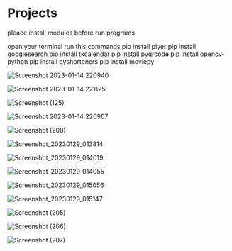 ﻿# Projects

pleace install
 modules before run programs

open your terminal run this commands
    pip install plyer
    pip install googlesearch
    pip install tkcalendar
    pip install pyqrcode
    pip install opencv-python
    pip install pyshorteners
    pip install moviepy

![Screenshot 2023-01-14 220940](https://user-images.githubusercontent.com/84276601/212484169-bb81dcd5-575d-4610-99d6-d41c363d79b3.png)

![Screenshot 2023-01-14 221125](https://user-images.githubusercontent.com/84276601/212484182-3838cfbc-6387-41b3-a8e8-977bc894d862.png)

![Screenshot (125)](https://user-images.githubusercontent.com/84276601/212484189-8868be52-a092-44e6-8e9a-0bc7cc1109c2.png)

![Screenshot 2023-01-14 220907](https://user-images.githubusercontent.com/84276601/212484195-d836993f-eba5-4294-b77f-f13b46ccc430.png)

![Screenshot (208)](https://user-images.githubusercontent.com/84276601/215314488-30033621-b020-4dbb-ab28-c21f3e8d5935.png)

![Screenshot_20230129_013814](https://user-images.githubusercontent.com/84276601/215314492-6c6baaa3-b8d7-4bdc-86b0-335b622accec.png)

![Screenshot_20230129_014019](https://user-images.githubusercontent.com/84276601/215314493-c051ddcb-2d20-4b2c-8d52-49c0587d5471.png)

![Screenshot_20230129_014055](https://user-images.githubusercontent.com/84276601/215314495-5cbe637e-a18f-40dc-bc67-eca44d5f6a99.png)

![Screenshot_20230129_015056](https://user-images.githubusercontent.com/84276601/215314496-dd5a7a75-2320-456b-bae5-4fb81eba309b.png)

![Screenshot_20230129_015147](https://user-images.githubusercontent.com/84276601/215314497-2ec18edd-cec6-4f2e-9b99-810f72a8d565.png)

![Screenshot (205)](https://user-images.githubusercontent.com/84276601/215314499-66634f54-c02b-45d0-b7d9-fa310c0cc068.png)

![Screenshot (206)](https://user-images.githubusercontent.com/84276601/215314501-b747f78e-b03e-40bb-b01a-24ede229cbe6.png)

![Screenshot (207)](https://user-images.githubusercontent.com/84276601/215314503-4d9404ab-43c8-4e11-82f4-b1a2aa056197.png)
